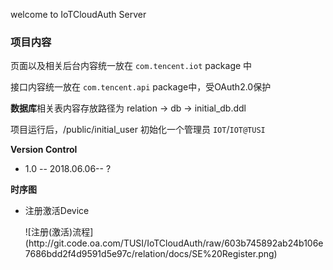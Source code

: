 welcome to IoTCloudAuth Server


<h3>项目内容</h3>
<p>页面以及相关后台内容统一放在 <code>com.tencent.iot</code> package 中</p>
<p>接口内容统一放在  <code>com.tencent.api</code> package中，受OAuth2.0保护</p>
<p><strong>数据库</strong >相关表内容存放路径为  relation -> db -> initial_db.ddl </p>
<p>项目运行后，/public/initial_user 初始化一个管理员 <code>IOT</code>/<code>IOT@TUSI</code></p>


<strong>Version Control</strong>
<ul>
    <li>1.0 -- 2018.06.06-- ?</li>
</ul>


<Strong>时序图</Strong>
<ul>
    <li>
        <p>注册激活Device</p>
        ![注册(激活)流程](http://git.code.oa.com/TUSI/IoTCloudAuth/raw/603b745892ab24b106e7686bdd2f4d9591d5e97c/relation/docs/SE%20Register.png)
    </li>
</ul>
